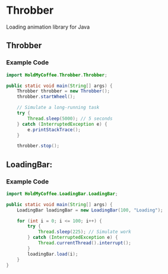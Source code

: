 # Throbber
Loading animation library for Java

## Throbber

### Example Code

```Java
import HoldMyCoffee.Throbber.Throbber;

public static void main(String[] args) {
    Throbber throbber = new Throbber();
    throbber.startWheel();

    // Simulate a long-running task
    try {
        Thread.sleep(5000); // 5 seconds
    } catch (InterruptedException e) {
        e.printStackTrace();
    }

    throbber.stop();
```

## LoadingBar:

### Example Code

```Java
import HoldMyCoffee.LoadingBar.LoadingBar;

public static void main(String[] args) {
    LoadingBar loadingBar = new LoadingBar(100, "Loading");

    for (int i = 0; i <= 100; i++) {
        try {
            Thread.sleep(225); // Simulate work
        } catch (InterruptedException e) {
            Thread.currentThread().interrupt();
        }
        loadingBar.load(i);
    }
}
```
